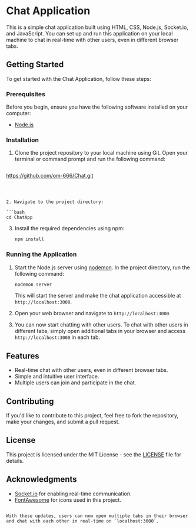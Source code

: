  # Chat Application

This is a simple chat application built using HTML, CSS, Node.js, Socket.io, and JavaScript. You can set up and run this application on your local machine to chat in real-time with other users, even in different browser tabs.

## Getting Started

To get started with the Chat Application, follow these steps:

### Prerequisites

Before you begin, ensure you have the following software installed on your computer:

- [Node.js](https://nodejs.org/)

### Installation

1. Clone the project repository to your local machine using Git. Open your terminal or command prompt and run the following command:

   ```bash
 https://github.com/om-666/Chat.git
   ```

   

2. Navigate to the project directory:

   ```bash
   cd ChatApp
   ```

3. Install the required dependencies using npm:

   ```bash
   npm install
   ```

### Running the Application

1. Start the Node.js server using [nodemon](https://www.npmjs.com/package/nodemon). In the project directory, run the following command:

   ```bash
   nodemon server
   ```

   This will start the server and make the chat application accessible at `http://localhost:3000`.

2. Open your web browser and navigate to `http://localhost:3000`.

3. You can now start chatting with other users. To chat with other users in different tabs, simply open additional tabs in your browser and access `http://localhost:3000` in each tab.

## Features

- Real-time chat with other users, even in different browser tabs.
- Simple and intuitive user interface.
- Multiple users can join and participate in the chat.

## Contributing

If you'd like to contribute to this project, feel free to fork the repository, make your changes, and submit a pull request.

## License

This project is licensed under the MIT License - see the [LICENSE](LICENSE) file for details.

## Acknowledgments

- [Socket.io](https://socket.io/) for enabling real-time communication.
- [FontAwesome](https://fontawesome.com/) for icons used in this project.
```

With these updates, users can now open multiple tabs in their browser and chat with each other in real-time on `localhost:3000`.
